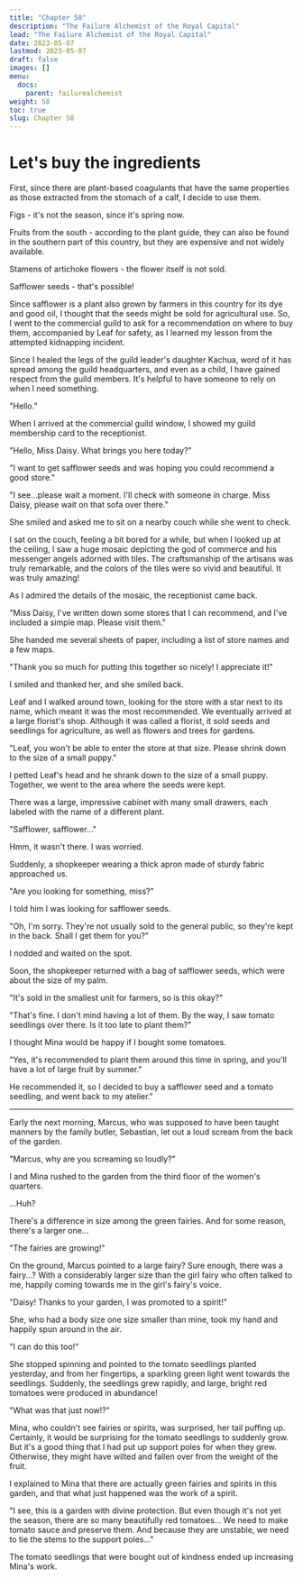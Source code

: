 ```yaml
---
title: "Chapter 58"
description: "The Failure Alchemist of the Royal Capital"
lead: "The Failure Alchemist of the Royal Capital"
date: 2023-05-07 
lastmod: 2023-05-07
draft: false
images: []
menu:
  docs:
    parent: failurealchemist
weight: 58
toc: true
slug: Chapter 58
---
```


# Let's buy the ingredients
First, since there are plant-based coagulants that have the same properties as those extracted from the stomach of a calf, I decide to use them.

Figs - it's not the season, since it's spring now.

Fruits from the south - according to the plant guide, they can also be found in the southern part of this country, but they are expensive and not widely available.

Stamens of artichoke flowers - the flower itself is not sold.

Safflower seeds - that's possible!

Since safflower is a plant also grown by farmers in this country for its dye and good oil, I thought that the seeds might be sold for agricultural use. So, I went to the commercial guild to ask for a recommendation on where to buy them, accompanied by Leaf for safety, as I learned my lesson from the attempted kidnapping incident.

Since I healed the legs of the guild leader's daughter Kachua, word of it has spread among the guild headquarters, and even as a child, I have gained respect from the guild members. It's helpful to have someone to rely on when I need something.

"Hello."

When I arrived at the commercial guild window, I showed my guild membership card to the receptionist.

"Hello, Miss Daisy. What brings you here today?"

"I want to get safflower seeds and was hoping you could recommend a good store."

"I see...please wait a moment. I'll check with someone in charge. Miss Daisy, please wait on that sofa over there."

She smiled and asked me to sit on a nearby couch while she went to check.

I sat on the couch, feeling a bit bored for a while, but when I looked up at the ceiling, I saw a huge mosaic depicting the god of commerce and his messenger angels adorned with tiles. The craftsmanship of the artisans was truly remarkable, and the colors of the tiles were so vivid and beautiful. It was truly amazing!

As I admired the details of the mosaic, the receptionist came back.

"Miss Daisy, I've written down some stores that I can recommend, and I've included a simple map. Please visit them."

She handed me several sheets of paper, including a list of store names and a few maps.

"Thank you so much for putting this together so nicely! I appreciate it!"

I smiled and thanked her, and she smiled back.

Leaf and I walked around town, looking for the store with a star next to its name, which meant it was the most recommended. We eventually arrived at a large florist's shop. Although it was called a florist, it sold seeds and seedlings for agriculture, as well as flowers and trees for gardens.

"Leaf, you won't be able to enter the store at that size. Please shrink down to the size of a small puppy."

I petted Leaf's head and he shrank down to the size of a small puppy. Together, we went to the area where the seeds were kept.

There was a large, impressive cabinet with many small drawers, each labeled with the name of a different plant.

"Safflower, safflower..."

Hmm, it wasn't there. I was worried.

Suddenly, a shopkeeper wearing a thick apron made of sturdy fabric approached us.

"Are you looking for something, miss?"

I told him I was looking for safflower seeds.

"Oh, I'm sorry. They're not usually sold to the general public, so they're kept in the back. Shall I get them for you?"

I nodded and waited on the spot.

Soon, the shopkeeper returned with a bag of safflower seeds, which were about the size of my palm.

"It's sold in the smallest unit for farmers, so is this okay?"

"That's fine. I don't mind having a lot of them. By the way, I saw tomato seedlings over there. Is it too late to plant them?"

I thought Mina would be happy if I bought some tomatoes.

"Yes, it's recommended to plant them around this time in spring, and you'll have a lot of large fruit by summer."

He recommended it, so I decided to buy a safflower seed and a tomato seedling, and went back to my atelier."

---

Early the next morning, Marcus, who was supposed to have been taught manners by the family butler, Sebastian, let out a loud scream from the back of the garden.

"Marcus, why are you screaming so loudly?"

I and Mina rushed to the garden from the third floor of the women's quarters.

...Huh?

There's a difference in size among the green fairies. And for some reason, there's a larger one...

"The fairies are growing!"

On the ground, Marcus pointed to a large fairy? Sure enough, there was a fairy...? With a considerably larger size than the girl fairy who often talked to me, happily coming towards me in the girl's fairy's voice.

"Daisy! Thanks to your garden, I was promoted to a spirit!"

She, who had a body size one size smaller than mine, took my hand and happily spun around in the air.

"I can do this too!"

She stopped spinning and pointed to the tomato seedlings planted yesterday, and from her fingertips, a sparkling green light went towards the seedlings. Suddenly, the seedlings grew rapidly, and large, bright red tomatoes were produced in abundance!

"What was that just now!?"

Mina, who couldn't see fairies or spirits, was surprised, her tail puffing up. Certainly, it would be surprising for the tomato seedlings to suddenly grow. But it's a good thing that I had put up support poles for when they grew. Otherwise, they might have wilted and fallen over from the weight of the fruit.

I explained to Mina that there are actually green fairies and spirits in this garden, and that what just happened was the work of a spirit.

"I see, this is a garden with divine protection. But even though it's not yet the season, there are so many beautifully red tomatoes... We need to make tomato sauce and preserve them. And because they are unstable, we need to tie the stems to the support poles..."

The tomato seedlings that were bought out of kindness ended up increasing Mina's work.